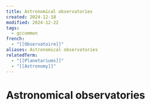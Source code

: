 ```yaml
---
title: Astronomical observatories
created: 2024-12-18
modified: 2024-12-22
tags:
  - gccommon
french:
  - "[[Observatoire]]"
aliases: Astronomical observatories
relatedTerm:
  - "[[Planetariums]]"
  - "[[Astronomy]]"
---
```

# Astronomical observatories
